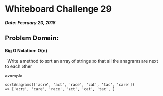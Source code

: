 # Whiteboard Challenge 29
##### Date: February 20, 2018
## Problem Domain:
#### Big O Notation: O(n)

&nbsp;
Write a method to sort an array of strings so that all the anagrams are next to each other

example:
````
sortAnagrams(['acre', 'act', 'race', 'cat', 'tac', 'care'])
=> ['acre', 'care', 'race', 'act', 'cat', 'tac', ]
````